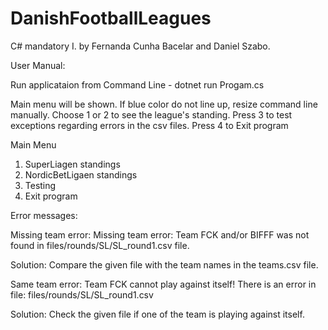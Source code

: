 # DanishFootballLeagues
C# mandatory I. by Fernanda Cunha Bacelar and Daniel Szabo.


User Manual:

Run applicataion from Command Line - dotnet run Progam.cs

Main menu will be shown. If blue color do not line up, resize command line manually.
Choose 1 or 2 to see the league's standing.
Press 3 to test exceptions regarding errors in the csv files.
Press 4 to Exit program

Main Menu
1. SuperLiagen standings
2. NordicBetLigaen standings
3. Testing
3. Exit program


Error messages:

Missing team error: Missing team error: Team FCK and/or BIFFF was not found in files/rounds/SL/SL_round1.csv file.

Solution: Compare the given file with the team names in the teams.csv file.


Same team error: Team FCK cannot play against itself! There is an error in file: files/rounds/SL/SL_round1.csv

Solution: Check the given file if one of the team is playing against itself.